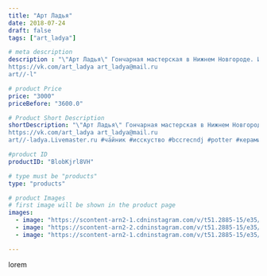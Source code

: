 ```yaml
---
title: "Арт Ладья"
date: 2018-07-24
draft: false
tags: ["art_ladya"]

# meta description
description : "\"Арт Ладья\" Гончарная мастерская в Нижнем Новгороде. Изготовление керамики и мастер//-классы по обучению. 
https://vk.com/art_ladya art_ladya@mail.ru 
art//-l"

# product Price
price: "3000"
priceBefore: "3600.0"

# Product Short Description
shortDescription: "\"Арт Ладья\" Гончарная мастерская в Нижнем Новгороде. Изготовление керамики и мастер//-классы по обучению. 
https://vk.com/art_ladya art_ladya@mail.ru 
art//-ladya.Livemaster.ru #ча́йник #исскуство #bccrecndj #potter #керамикадляинтерьера #керамикаручнаяработа #гончарнаямастерская #керамиканазаказ #handmade #посудаизглины #керамика #гончарнаяпосуда #эксклюзивнаякерамика #dishes #decor #ceramicar #nntoday #claygoods #механическийчайник #earthenware #ceramic #design #заварник #magic #ezoteric #ceramicart #магия #заварочныйчайник #clay #авторскаякерамика"

#product ID
productID: "BlobKjrl8VH"

# type must be "products"
type: "products"

# product Images
# first image will be shown in the product page
images:
  - image: "https://scontent-arn2-1.cdninstagram.com/v/t51.2885-15/e35/40469724_281728875981126_6327486343207190528_n.jpg?se=7&tp=1&_nc_ht=scontent-arn2-1.cdninstagram.com&_nc_cat=106&_nc_ohc=5TAgYnZOJqMAX9xDAuM&ccb=7-4&oh=ab69c2942a08b3ece83177e6a2bea527&oe=6085B894&_nc_sid=83d603&ig_cache_key=MTgzMDgzMTQ1NzQwMjYxMTM4Mg%3D%3D.2-ccb7-4"
  - image: "https://scontent-arn2-2.cdninstagram.com/v/t51.2885-15/e35/40437356_2193021007406052_5473154594265628672_n.jpg?se=7&tp=1&_nc_ht=scontent-arn2-2.cdninstagram.com&_nc_cat=100&_nc_ohc=xd8Oqv-EApYAX-BwnI6&ccb=7-4&oh=bfe0ce2cc07039bfdf4f1038a4a4e057&oe=608505AA&_nc_sid=83d603&ig_cache_key=MTgzMDgzMTQ2Nzc5NjA1MzAxNg%3D%3D.2-ccb7-4"
  - image: "https://scontent-arn2-1.cdninstagram.com/v/t51.2885-15/e35/40534821_546101229163775_9006031453133209600_n.jpg?se=7&tp=1&_nc_ht=scontent-arn2-1.cdninstagram.com&_nc_cat=111&_nc_ohc=Ch8DGw8fxdcAX_Bzi97&ccb=7-4&oh=2d0210571c985d9c2bb0aa1d9093b162&oe=6082FCB0&_nc_sid=83d603&ig_cache_key=MTgzMDgzMTQ3ODA2MzU3NDgwNA%3D%3D.2-ccb7-4"

---
```

lorem
